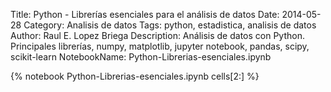 Title: Python - Librerías esenciales para el análisis de datos
Date: 2014-05-28 
Category: Analisis de datos
Tags: python, estadistica, analisis de datos
Author: Raul E. Lopez Briega
Description: Análisis de datos con Python. Principales librerías, numpy, matplotlib, jupyter notebook, pandas, scipy, scikit-learn
NotebookName: Python-Librerias-esenciales.ipynb

{% notebook Python-Librerias-esenciales.ipynb cells[2:] %}
